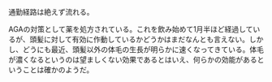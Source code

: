 通勤経路は絶えず流れる。

AGAの対策として薬を処方されている。これを飲み始めて1月半ほど経過しているが、頭髪に対して有効に作動しているかどうかはまだなんとも言えない。しかし、どうにも最近、頭髪以外の体毛の生長が明らかに速くなってきている。体毛が濃くなるというのは望ましくない効果であるとはいえ、何らかの効能があるということは確かのようだ。
